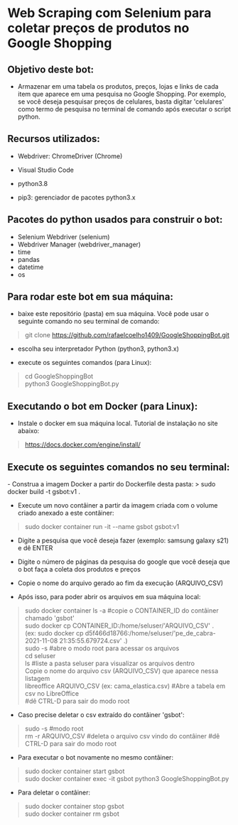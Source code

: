 # Web Scraping com Selenium para coletar preços de produtos no Google Shopping

## Objetivo deste bot:
- Armazenar em uma tabela os produtos, preços, lojas e links de cada item que aparece em uma pesquisa no Google Shopping. Por exemplo, se você deseja pesquisar preços de celulares, basta digitar 'celulares' como termo de pesquisa no terminal de comando após executar o script python.

## Recursos utilizados:
- Webdriver: ChromeDriver (Chrome)

- Visual Studio Code

- python3.8

- pip3: gerenciador de pacotes python3.x

## Pacotes do python usados para construir o bot:
- Selenium Webdriver (selenium)
- Webdriver Manager (webdriver_manager)
- time
- pandas
- datetime
- os

## Para rodar este bot em sua máquina:
- baixe este repositório (pasta) em sua máquina. Você pode usar o seguinte comando no seu terminal de comando:
> git clone https://github.com/rafaelcoelho1409/GoogleShoppingBot.git

- escolha seu interpretador Python (python3, python3.x)

- execute os seguintes comandos (para Linux):
> cd GoogleShoppingBot  
> python3 GoogleShoppingBot.py

## Executando o bot em Docker (para Linux):
- Instale o docker em sua máquina local. Tutorial de instalação no site abaixo:
> https://docs.docker.com/engine/install/

<h2> Execute os seguintes comandos no seu terminal: </h2>
- Construa a imagem Docker a partir do Dockerfile desta pasta:
> sudo docker build -t gsbot:v1 .

- Execute um novo contâiner a partir da imagem criada com o volume criado anexado a este contâiner:
> sudo docker container run -it --name gsbot gsbot:v1

- Digite a pesquisa que você deseja fazer (exemplo: samsung galaxy s21) e dê ENTER

- Digite o número de páginas da pesquisa do google que você deseja que o bot faça a coleta dos produtos e preços

- Copie o nome do arquivo gerado ao fim da execução (ARQUIVO_CSV)

- Após isso, para poder abrir os arquivos em sua máquina local:
> sudo docker container ls -a #copie o CONTAINER_ID do contâiner chamado 'gsbot'  
> sudo docker cp CONTAINER_ID:/home/seluser/'ARQUIVO_CSV' .  
(ex: sudo docker cp d5f466d18766:/home/seluser/'pe_de_cabra-2021-11-08 21:35:55.679724.csv' .)  
> sudo -s #abre o modo root para acessar os arquivos  
> cd seluser  
> ls #liste a pasta seluser para visualizar os arquivos dentro  
Copie o nome do arquivo csv (ARQUIVO_CSV) que aparece nessa listagem  
> libreoffice ARQUIVO_CSV (ex: cama_elastica.csv) #Abre a tabela em csv no LibreOffice  
> #dê CTRL-D para sair do modo root

- Caso precise deletar o csv extraído do contâiner 'gsbot':
> sudo -s #modo root  
> rm -r ARQUIVO_CSV #deleta o arquivo csv vindo do contâiner
> #dê CTRL-D para sair do modo root

- Para executar o bot novamente no mesmo contâiner:
> sudo docker container start gsbot  
> sudo docker container exec -it gsbot python3 GoogleShoppingBot.py

- Para deletar o contâiner:
> sudo docker container stop gsbot  
> sudo docker container rm gsbot





